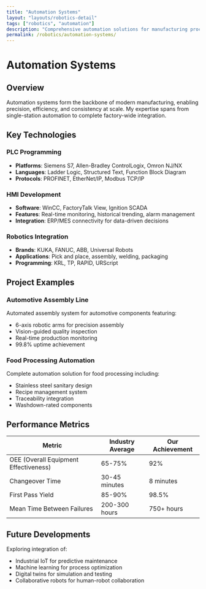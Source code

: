 ```yaml
---
title: "Automation Systems"
layout: "layouts/robotics-detail"
tags: ["robotics", "automation"]
description: "Comprehensive automation solutions for manufacturing processes"
permalink: /robotics/automation-systems/
---
```


# Automation Systems

## Overview

Automation systems form the backbone of modern manufacturing, enabling precision, efficiency, and consistency at scale. My expertise spans from single-station automation to complete factory-wide integration.

## Key Technologies

### PLC Programming
- **Platforms**: Siemens S7, Allen-Bradley ControlLogix, Omron NJ/NX
- **Languages**: Ladder Logic, Structured Text, Function Block Diagram
- **Protocols**: PROFINET, EtherNet/IP, Modbus TCP/IP

### HMI Development
- **Software**: WinCC, FactoryTalk View, Ignition SCADA
- **Features**: Real-time monitoring, historical trending, alarm management
- **Integration**: ERP/MES connectivity for data-driven decisions

### Robotics Integration
- **Brands**: KUKA, FANUC, ABB, Universal Robots
- **Applications**: Pick and place, assembly, welding, packaging
- **Programming**: KRL, TP, RAPID, URScript

## Project Examples

### Automotive Assembly Line
Automated assembly system for automotive components featuring:
- 6-axis robotic arms for precision assembly
- Vision-guided quality inspection
- Real-time production monitoring
- 99.8% uptime achievement

### Food Processing Automation
Complete automation solution for food processing including:
- Stainless steel sanitary design
- Recipe management system
- Traceability integration
- Washdown-rated components

## Performance Metrics

| Metric | Industry Average | Our Achievement |
|--------|------------------|-----------------|
| OEE (Overall Equipment Effectiveness) | 65-75% | 92% |
| Changeover Time | 30-45 minutes | 8 minutes |
| First Pass Yield | 85-90% | 98.5% |
| Mean Time Between Failures | 200-300 hours | 750+ hours |

## Future Developments

Exploring integration of:
- Industrial IoT for predictive maintenance
- Machine learning for process optimization
- Digital twins for simulation and testing
- Collaborative robots for human-robot collaboration
